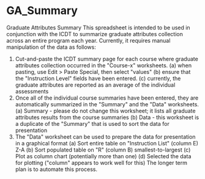 # GA_Summary
Graduate Attributes Summary
This spreadsheet is intended to be used in conjunction with the ICDT to summarize graduate attributes collection across an entire program each year.
Currently, it requires manual manipulation of the data as follows:
1. Cut-and-paste the ICDT summary page for each course where graduate attributes collection occurred in the "Course-x" worksheets.
   (a) when pasting, use Edit > Paste Special, then select "values"
   (b) ensure that the "Instruction Level" fields have been entered.
   (c) currently, the graduate attributes are reported as an average of the individual assessments
2. Once all of the individual course summaries have been entered, they are automatically summarized in the "Summary" and the "Data" worksheets.
   (a) Summary - please do not change this worksheet; it lists all graduate attributes results from the course summaries
   (b) Data - this worksheet is a duplicate of the "Summary" that is used to sort the data for presentation
3. The "Data" worksheet can be used to prepare the data for presentation in a graphical format
   (a) Sort entire table on "Instruction List" (column E) Z-A
   (b) Sort populated table on "R" (column B) smallest-to-largest
   (c) Plot as column chart (potentially more than one)
   (d) Selected the data for plotting ("column" appears to work well for this)
The longer term plan is to automate this process.
